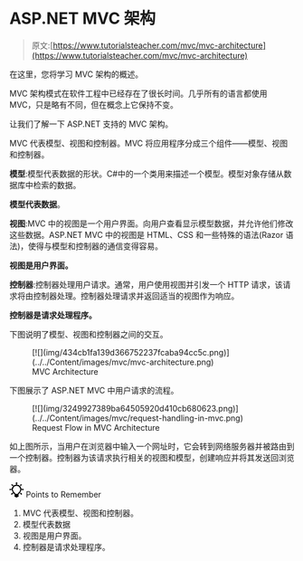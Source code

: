 # ASP.NET MVC 架构

> 原文:[https://www.tutorialsteacher.com/mvc/mvc-architecture](https://www.tutorialsteacher.com/mvc/mvc-architecture)

在这里，您将学习 MVC 架构的概述。

MVC 架构模式在软件工程中已经存在了很长时间。几乎所有的语言都使用 MVC，只是略有不同，但在概念上它保持不变。

让我们了解一下 ASP.NET 支持的 MVC 架构。

MVC 代表模型、视图和控制器。MVC 将应用程序分成三个组件——模型、视图和控制器。

**模型**:模型代表数据的形状。C#中的一个类用来描述一个模型。模型对象存储从数据库中检索的数据。

**模型代表数据**。

**视图**:MVC 中的视图是一个用户界面。向用户查看显示模型数据，并允许他们修改这些数据。ASP.NET MVC 中的视图是 HTML、CSS 和一些特殊的语法(Razor 语法)，使得与模型和控制器的通信变得容易。

**视图是用户界面。**

**控制器**:控制器处理用户请求。通常，用户使用视图并引发一个 HTTP 请求，该请求将由控制器处理。控制器处理请求并返回适当的视图作为响应。

**控制器是请求处理程序。**

下图说明了模型、视图和控制器之间的交互。

<figure>[![](img/434cb1fa139d366752237fcaba94cc5c.png)](../../Content/images/mvc/mvc-architecture.png) 

<figcaption>MVC Architecture</figcaption>

</figure>

下图展示了 ASP.NET MVC 中用户请求的流程。

<figure>[![](img/3249927389ba64505920d410cb680623.png)](../../Content/images/mvc/request-handling-in-mvc.png) 

<figcaption>Request Flow in MVC Architecture</figcaption>

</figure>

如上图所示，当用户在浏览器中输入一个网址时，它会转到网络服务器并被路由到一个控制器。控制器为该请求执行相关的视图和模型，创建响应并将其发送回浏览器。

![](img/85db52f5404f0c468e1b194aa487d6a1.png)  Points to Remember

1.  MVC 代表模型、视图和控制器。
2.  模型代表数据
3.  视图是用户界面。
4.  控制器是请求处理程序。